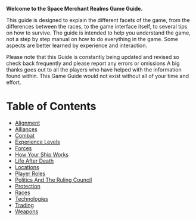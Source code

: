 <!-- TITLE: Game Guide -->
<!-- SUBTITLE: A quick summary of Game Guide -->

**Welcome to the Space Merchant Realms Game Guide.**

This guide is designed to explain the different facets of the game, from the differences between the races, to the game interface itself, to several tips on how to survive. The guide is intended to help you understand the game, not a step by step manual on how to do everything in the game. Some aspects are better learned by experience and interaction.

Please note that this Guide is constantly being updated and revised so check back frequently and please report any errors or omissions A big thanks goes out to all the players who have helped with the information found within. This Game Guide would not exist without all of your time and effort.

# Table of Contents
* [Alignment](game-guide/alignment)
* [Alliances](game-guide/alliances)
* [Combat](game-guide/combat)
* [Experience Levels](game-guide/experience-levels)
* [Forces](game-guide/forces)
* [How Your Ship Works](game-guide/how-your-ship-works)
* [Life After Death](game-guide/life-after-death)
* [Locations](game-guide/locations)
* [Player Roles](game-guide/player-roles)
* [Politics And The Ruling Council](game-guide/politics)
* [Protection](game-guide/protection)
* [Races](game-guide/races)
* [Technologies](game-guide/technologies)
* [Trading](game-guide/trading)
* [Weapons](game-guide/weapons)
